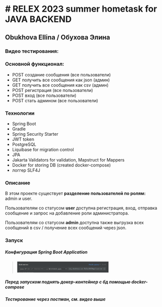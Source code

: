# # RELEX 2023 summer hometask for JAVA BACKEND
## Obukhova Ellina / Обухова Элина

### Видео тестирования:


### Основной функционал:

- POST создание сообщения (все пользователи)
- GET получить все сообщения как json (админ)
- GET получить все сообщения как csv (админ)
- POST регистрация (все пользователи)
- POST вход (все пользователи)
- POST стать админом (все пользователи)

### Технологии
- Spring Boot
- Gradle
- Spring Security Starter
- JWT token
- PostgreSQL
- Liquibase for migration control
- JPA
- Jakarta Validators for validation, Mapstruct for Mappers
- Docker for storing DB (created docker-compose)
- логгер SLF4J

### Описание

В этом проекте существует **разделение пользователей по ролям:** admin и user.

Пользователям со статусом **user** доступна регистрация, вход, отправка сообщение и запрос на добавление роли администратора.

Пользователям со статусом **admin** доступна также выгрузка всех сообщений в csv / получение всех сообщений через json.

### Запуск
##### Конфигурация Spring Boot Application
> <img src="Pasted image 20230713125437.png" width="300">
##### Перед запуском поднять докер-контейнер с бд помощью docker-compose
##### Тестирование через постман, см. видео выше

